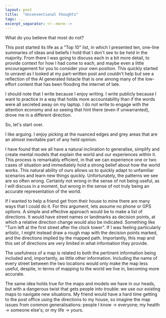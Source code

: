 ```yaml
---
layout: post
title:  "Unconventional thoughts"
tags: ...
excerpt_separator: <!--more-->
---
```

What do you believe that most do not?
<!--more-->

This post started its life as a "Top 10" list, in which I presented ten, one-line summaries of ideas and beliefs I hold that I don't see to be held in the majority. From there I was going to discuss each in a bit more detail, to provide context for how I had come to each, and maybe even a little encouragement for you to consider your own position. This quickly started to unravel as I looked at my part-written post and couldn't help but see a reflection of the AI generated listacle that is one among many of the low-effort content that has been flooding the internet of late.

I should note that I write because I enjoy writing. I write publicly because I want to practice in a way that holds more accountability than if the words were all secreted away on my laptop. I do not write to engage with the attention economy and so seeing that hint there (even if unwarranted), drove me in a different direction.

So, let's start over.

I like arguing. I enjoy picking at the nuanced edges and grey areas that are an almost inevitable part of any held opinion. 

I have found that we all have a natural inclination to generalise, simplify and create mental models that explain the world and our experiences within it. This process is remarkably efficient, in that we can experience one or two cases of situation and immediately hold a strong belief about how the world works. This natural ability of ours allows us to quickly adapt to unfamiliar scenarios and learn new things quickly. Unfortunately, the patterns we see are so often wrong. Certainly not wrong in the sense of not being useful, as I will discuss in a moment, but wrong in the sense of not truly being an accurate representation of the world. 

If I wanted to help a friend get from their house to mine there are many ways that I could do it. For this argument, lets assume no phone or GPS options. A simple and effective approach would be to make a list of directions. It would have street names or landmarks as decision points, at which a relative direction change would also be indicated. Something like "Turn left at the first street after the clock tower". If I was feeling particularly artistic, I might instead draw a rough map with the decision points marked, and the directions implied by the mapped path. Importantly, this map and this set of directions are very limited in what information they provide.

The usefulness of a map is related to both the pertinent information being included and, importantly, as little other information. Including the name of every street between the two locations would only make the map less useful, despite, in terms of mapping to the world we live in, becoming more accurate.

The same idea holds true for the maps and models we have in our heads, but with a dangerous twist that gets people into trouble: we use our existing maps to navigate new situations. My friend would have a hard time getting to the post office using the directions to my house, so imagine the map issues from common generalisations: people I know -> everyone; my health -> someone else's; or my life -> yours.

